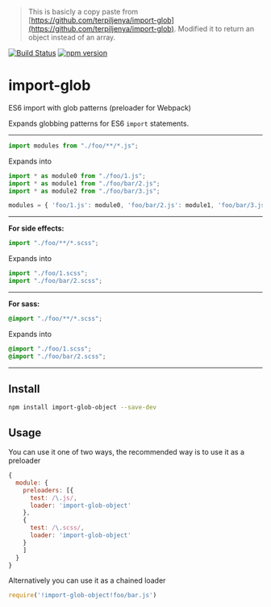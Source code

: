 > This is basicly a copy paste from [https://github.com/terpiljenya/import-glob](https://github.com/terpiljenya/import-glob). Modified it to return an object instead of an array.

[![Build Status](https://travis-ci.org/terpiljenya/import-glob.svg)](https://travis-ci.org/terpiljenya/import-glob)
[![npm version](https://badge.fury.io/js/import-glob.svg)](https://badge.fury.io/js/import-glob)
# import-glob
ES6 import with glob patterns (preloader for Webpack)

Expands globbing patterns for ES6 `import` statements.

---
```js
import modules from "./foo/**/*.js";
```
Expands into
```js
import * as module0 from "./foo/1.js";
import * as module1 from "./foo/bar/2.js";
import * as module2 from "./foo/bar/3.js";

modules = { 'foo/1.js': module0, 'foo/bar/2.js': module1, 'foo/bar/3.js': module2 }
```
---
__For side effects:__

```js
import "./foo/**/*.scss";
```
Expands into
```js
import "./foo/1.scss";
import "./foo/bar/2.scss";
```
---
__For sass:__

```scss
@import "./foo/**/*.scss";
```
Expands into
```scss
@import "./foo/1.scss";
@import "./foo/bar/2.scss";
```

---

## Install
```sh
npm install import-glob-object --save-dev
```

## Usage
You can use it one of two ways, the recommended way is to use it as a preloader

```js
{
  module: {
    preloaders: [{
      test: /\.js/,
      loader: 'import-glob-object'
    },
    {
      test: /\.scss/,
      loader: 'import-glob-object'
    }
    ]
  }
}
```

Alternatively you can use it as a chained loader
```js
require('!import-glob-object!foo/bar.js')
```
